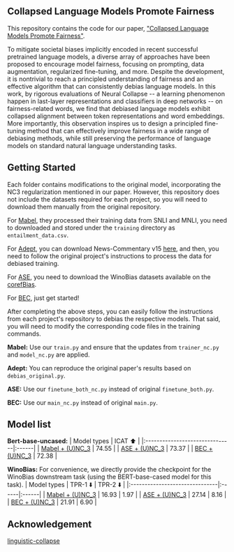 ## Collapsed Language Models Promote Fairness
This repository contains the code for our paper, ["Collapsed Language Models Promote Fairness"](). 

To mitigate societal biases implicitly encoded in recent successful pretrained language models, a diverse array of approaches have been proposed to encourage model fairness, focusing on prompting, data augmentation, regularized fine-tuning, and more.
Despite the development, it is nontrivial to reach a principled understanding of fairness and an effective algorithm that can consistently debias language models.
In this work, by rigorous evaluations of Neural Collapse -- a learning phenomenon happen in last-layer representations and classifiers in deep networks -- on fairness-related words, we find that debiased language models exhibit collapsed alignment between token representations and word embeddings.
More importantly, this observation inspires us to design a principled fine-tuning method that can effectively improve fairness in a wide range of debiasing methods, while still preserving the performance of language models on standard natural language understanding tasks.


## Getting Started
Each folder contains modifications to the original model, incorporating the NC3 regularization mentioned in our paper. However, this repository does not include the datasets required for each project, so you will need to download them manually from the original repository.

For [Mabel](https://github.com/princeton-nlp/MABEL), they processed their training data from SNLI and MNLI, you need to downloaded and stored under the `training` directory as `entailment_data.csv`. 

For [Adept](https://github.com/EmpathYang/ADEPT), you can download News-Commentary v15 [here](https://data.statmt.org/news-commentary/v15/documents.tgz), and then, you need to follow the original project's instructions to process the data for debiased training. 

For [ASE](https://github.com/NLPlab-skku/BERT-ASE), you need to download the WinoBias datasets available on the [corefBias](https://github.com/uclanlp/corefBias).

For [BEC](https://github.com/marionbartl/gender-bias-BERT), just get started!

After completing the above steps, you can easily follow the instructions from each project's repository to debias the respective models. That said, you will need to modify the corresponding code files in the training commands.

**Mabel:** Use our `train.py` and ensure that the updates from `trainer_nc.py` and `model_nc.py` are applied.

**Adept:** You can reproduce the original paper's results based on `debias_original.py`.

**ASE:** Use our `finetune_both_nc.py` instead of original `finetune_both.py`.

**BEC:** Use our `main_nc.py` instead of original `main.py`.


## Model list
**Bert-base-uncased:**
|        Model types       | ICAT ⬆️ |
|:-------------------------------|:------|
| [Mabel + (U)NC_3](https://drive.google.com/drive/folders/1XVFYzuMzzCTVZodkQMfIiikD_-eCfrvY?usp=sharing) | 74.55 | 
| [ASE + (U)NC_3](https://drive.google.com/drive/folders/1ml0hZekb1q2ZJiTAScJfzkS0-G57AuhZ?usp=sharing) |  73.37 |
| [BEC + (U)NC_3](https://drive.google.com/drive/folders/1XLZwizJrjusK8igyJNdHDW4QqBd4196r?usp=sharing) |  72.38 |

**WinoBias:**
For convenience, we directly provide the checkpoint for the WinoBias downstream task (using the BERT-base-cased model for this task).
|        Model types       | TPR-1 ⬇️ | TPR-2 ⬇️ |
|:-------------------------------|:------|:------|
| [Mabel + (U)NC_3](https://drive.google.com/drive/folders/1zKvoZQo_UXVK7bAzs0YDGoTnbWlEg3M5?usp=sharing) | 16.93 | 1.97 | 
| [ASE + (U)NC_3](https://drive.google.com/drive/folders/1OTRrGoZ_fdnkSPrdRkGF2SoUTbdmB9Lp?usp=sharing) |  27.14 | 8.16 | 
| [BEC + (U)NC_3](https://drive.google.com/drive/folders/1c4lU5vVMC2G7pgY5-I6LVQQf7nDVHdvG?usp=sharing) |  21.91 | 6.90 | 



## Acknowledgement
[linguistic-collapse](https://github.com/rhubarbwu/linguistic-collapse)
